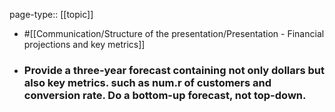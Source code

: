 page-type:: [[topic]]

- #[[Communication/Structure of the presentation/Presentation - Financial projections and key metrics]]

- ### Provide a three-year forecast containing not only dollars but also key metrics. such as num.r of customers and conversion rate. Do a bottom-up forecast, not top-down.



